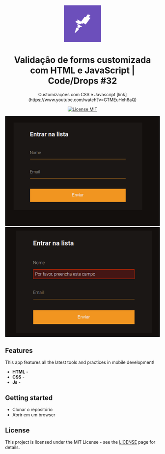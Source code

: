 
<h1 align="center">
<br>
  <img src="logo.png" alt="YOUR_PROJECT_NAME" width="120">
<br>
<br>
Validação de forms customizada com HTML e JavaScript | Code/Drops #32
</h1>

<p align="center">Customizações com CSS e Javascript  [link](https://www.youtube.com/watch?v=GTMEuHxh8aQ) </p>

<p align="center">
  <a href="https://opensource.org/licenses/MIT">
    <img src="https://img.shields.io/badge/License-MIT-blue.svg" alt="License MIT">
  </a>
</p>

<p align="center">
    <img src="tela.png" alt="">
    <img src="tela1.png" alt="">
  </a>
</p>

## Features
[//]: # (Add the features of your project here:)
This app features all the latest tools and practices in mobile development!
-  **HTML** - 
-  **CSS** - 
-  **Js** - 

## Getting started

- Clonar o repositório 
- Abrir em um browser 


## License

This project is licensed under the MIT License - see the [LICENSE](https://opensource.org/licenses/MIT) page for details.